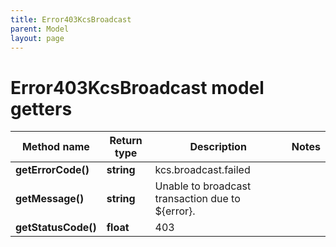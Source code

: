 ```yaml
---
title: Error403KcsBroadcast
parent: Model
layout: page
---
```


# Error403KcsBroadcast model getters

Method name | Return type | Description | Notes
------------ | ------------- | ------------- | -------------
**getErrorCode()** | **string** | kcs.broadcast.failed |
**getMessage()** | **string** | Unable to broadcast transaction due to ${error}. |
**getStatusCode()** | **float** | 403 |

